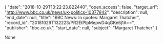 {
  "date": "2018-10-29T13:22:23.822440", 
  "open_access": false, 
  "target_url": "http://www.bbc.co.uk/news/uk-politics-10377842", 
  "description": null, 
  "end_date": null, 
  "title": "BBC News: In quotes: Margaret Thatcher", 
  "record_id": "20181029T132223/PR2EtPIpMepwD4qGKe6j1A==", 
  "publisher": "bbc.co.uk", 
  "start_date": null, 
  "subject": "Margaret Thatcher"
}

None